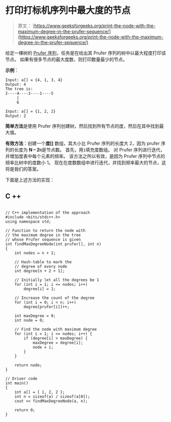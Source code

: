 # 打印打标机序列中最大度的节点

> 原文： [https://www.geeksforgeeks.org/print-the-node-with-the-maximum-degree-in-the-prufer-sequence/](https://www.geeksforgeeks.org/print-the-node-with-the-maximum-degree-in-the-prufer-sequence/)

给定一棵树的 [Prufer 序列](https://www.geeksforgeeks.org/prufer-code-tree-creation/)，任务是在给出其 Prufer 序列的树中以最大程度打印该节点。 如果有很多节点的最大度数，则打印数量最少的节点。

**示例**：

```
Input: a[] = {4, 1, 3, 4} 
Output: 4
The tree is:
2----4----3----1----5
     |
     6 

Input: a[] = {1, 2, 2} 
Output: 2

```

**简单方法**是使用 Prufer 序列创建树，然后找到所有节点的度，然后在其中找到最大值。

**有效方法**：创建一个**度[]** 数组，其大小比 Prufer 序列的长度大 2，因为 prufer 序列的长度为 **N – 2**`N`是节点数。 首先，用`1`填充度数组。 对 Prufer 序列进行迭代，并增加度表中每个元素的频率。 该方法之所以有效，是因为 Prufer 序列中节点的频率比树中的度数小 1。 现在在度数数组中进行迭代，并找到频率最大的节点，这将是我们的答案。

下面是上述方法的实现：

## C ++

```

// C++ implementation of the approach 
#include <bits/stdc++.h> 
using namespace std; 

// Function to return the node with 
// the maximum degree in the tree 
// whose Prufer sequence is given 
int findMaxDegreeNode(int prufer[], int n) 
{ 
    int nodes = n + 2; 

    // Hash-table to mark the 
    // degree of every node 
    int degree[n + 2 + 1]; 

    // Initially let all the degrees be 1 
    for (int i = 1; i <= nodes; i++) 
        degree[i] = 1; 

    // Increase the count of the degree 
    for (int i = 0; i < n; i++) 
        degree[prufer[i]]++; 

    int maxDegree = 0; 
    int node = 0; 

    // Find the node with maximum degree 
    for (int i = 1; i <= nodes; i++) { 
        if (degree[i] > maxDegree) { 
            maxDegree = degree[i]; 
            node = i; 
        } 
    } 

    return node; 
} 

// Driver code 
int main() 
{ 
    int a[] = { 1, 2, 2 }; 
    int n = sizeof(a) / sizeof(a[0]); 
    cout << findMaxDegreeNode(a, n); 

    return 0; 
} 

```